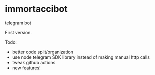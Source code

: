 # immortaccibot
telegram bot


First version. 

Todo:
- better code split/organization
- use node telegram SDK library instead of making manual http calls
- tweak github actions
- new features!